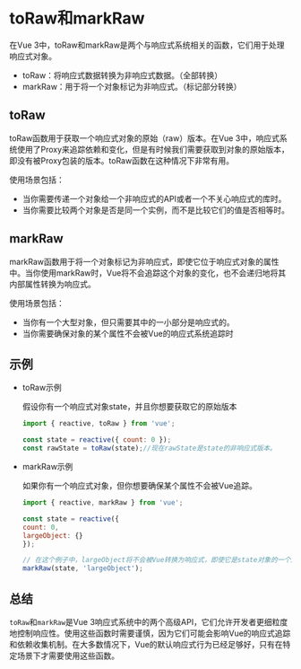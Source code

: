 # toRaw和markRaw

在Vue 3中，toRaw和markRaw是两个与响应式系统相关的函数，它们用于处理响应式对象。

* toRaw：将响应式数据转换为非响应式数据。（全部转换）
* markRaw：用于将一个对象标记为非响应式。（标记部分转换）

## toRaw

toRaw函数用于获取一个响应式对象的原始（raw）版本。在Vue 3中，响应式系统使用了Proxy来追踪依赖和变化，但是有时候我们需要获取到对象的原始版本，即没有被Proxy包装的版本。toRaw函数在这种情况下非常有用。

使用场景包括：

* 当你需要传递一个对象给一个非响应式的API或者一个不关心响应式的库时。
* 当你需要比较两个对象是否是同一个实例，而不是比较它们的值是否相等时。

## markRaw

markRaw函数用于将一个对象标记为非响应式，即使它位于响应式对象的属性中。当你使用markRaw时，Vue将不会追踪这个对象的变化，也不会递归地将其内部属性转换为响应式。

使用场景包括：

* 当你有一个大型对象，但只需要其中的一小部分是响应式的。
* 当你需要确保对象的某个属性不会被Vue的响应式系统追踪时

## 示例

* toRaw示例

    假设你有一个响应式对象state，并且你想要获取它的原始版本

    ```js
    import { reactive, toRaw } from 'vue';

    const state = reactive({ count: 0 });
    const rawState = toRaw(state);//现在rawState是state的非响应式版本。
    ```

* markRaw示例

    如果你有一个响应式对象，但你想要确保某个属性不会被Vue追踪。

    ```js
    import { reactive, markRaw } from 'vue';

    const state = reactive({
    count: 0,
    largeObject: {}
    });

    // 在这个例子中，largeObject将不会被Vue转换为响应式，即使它是state对象的一个属性。
    markRaw(state, 'largeObject');
    ```

## 总结

`toRaw`和`markRaw`是Vue 3响应式系统中的两个高级API，它们允许开发者更细粒度地控制响应性。使用这些函数时需要谨慎，因为它们可能会影响Vue的响应式追踪和依赖收集机制。在大多数情况下，Vue的默认响应式行为已经足够好，只有在特定场景下才需要使用这些函数。
